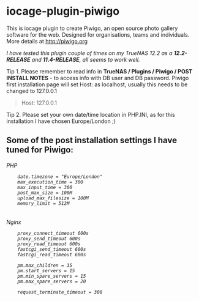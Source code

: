 # iocage-plugin-piwigo

This is iocage plugin to create Piwigo, an open source photo gallery software for the web. Designed for organisations, teams and individuals.
More details at http://piwigo.org

*I have tested this plugin couple of times on my TrueNAS 12.2 as a **12.2-RELEASE** and **11.4-RELEASE**, all seems to work well.*

Tip 1. Please remember to read info in **TrueNAS / Plugins / Piwigo / POST INSTALL NOTES** - to access info with DB user and DB password.
Piwigo first installation page will set Host: as localhost, usually this needs to be changed to 127.0.0.1
>   Host: 127.0.0.1

Tip 2. Please set your own date/time location in PHP.INI, as for this installation I have chosen Europe/London ;)

## Some of the post installation settings I have tuned for Piwigo:
<h6> PHP

```
    date.timezone = "Europe/London"
    max_execution_time = 300
    max_input_time = 300
    post_max_size = 100M
    upload_max_filesize = 100M
    memory_limit = 512M
```
<h6>Nginx

```
    proxy_connect_timeout 600s
    proxy_send_timeout 600s
    proxy_read_timeout 600s
    fastcgi_send_timeout 600s
    fastcgi_read_timeout 600s

    pm.max_children = 35
    pm.start_servers = 15
    pm.min_spare_servers = 15
    pm.max_spare_servers = 20

    request_terminate_timeout = 300
```
